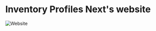 # Inventory Profiles Next's website

![Website](https://img.shields.io/website?url=https%3A%2F%2Finventory-profiles-next.github.io%2F)
